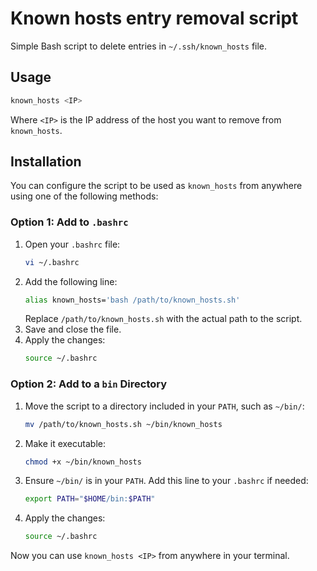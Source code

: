 # Known hosts entry removal script

Simple Bash script to delete entries in `~/.ssh/known_hosts` file.

## Usage

```bash
known_hosts <IP>
```

Where `<IP>` is the IP address of the host you want to remove from `known_hosts`.

## Installation

You can configure the script to be used as `known_hosts` from anywhere using one of the following methods:

### Option 1: Add to `.bashrc`

1. Open your `.bashrc` file:
   ```bash
   vi ~/.bashrc
   ```
2. Add the following line:
   ```bash
   alias known_hosts='bash /path/to/known_hosts.sh'
   ```
   Replace `/path/to/known_hosts.sh` with the actual path to the script.
3. Save and close the file.
4. Apply the changes:
   ```bash
   source ~/.bashrc
   ```

### Option 2: Add to a `bin` Directory

1. Move the script to a directory included in your `PATH`, such as `~/bin/`:
   ```bash
   mv /path/to/known_hosts.sh ~/bin/known_hosts
   ```
2. Make it executable:
   ```bash
   chmod +x ~/bin/known_hosts
   ```
3. Ensure `~/bin/` is in your `PATH`. Add this line to your `.bashrc` if needed:
   ```bash
   export PATH="$HOME/bin:$PATH"
   ```
4. Apply the changes:
   ```bash
   source ~/.bashrc
   ```

Now you can use `known_hosts <IP>` from anywhere in your terminal.
